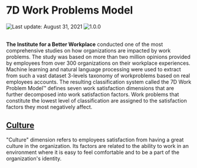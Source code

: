 # 7D Work Problems Model

<div align="left">
   <img id="last-update-badge" src="https://img.shields.io/badge/%F0%9F%93%85%20Last%20update%20-%20August%2031%2C%202021-blue.svg" alt="Last update: August 31, 2021" /> <img src="https://img.shields.io/badge/ %E2%9C%94%20Taxonomy%20version%20-%201.0.0-yellow.svg" alt="1.0.0"/>
</div>
<br/>

__The Institute for a Better Workplace__ conducted one of the most comprehensive studies on how organizations are impacted by work problems. The study was based on more than two million opinions provided by employees from over 300 organizations on their workplace experiences. Machine learning and natural language processing were used to extract from such a vast dataset 3-levels taxonomy of workproblems based on real employees accounts. The resulting classification system called the 7D Work Problem Model™ defines seven work satisfaction dimensions that are further decomposed into work satisfaction factors. Work problems that constitute the lowest level of classification are assigned to the satisfaction factors they most negatively affect.

## [Culture](dimensions/culture.md)

"Culture" dimension refers to employees satisfaction from having a great culture in the organization. Its factors are related to the ability to work in an environment where it is easy to feel comfortable and to be a part of the organization's identity.




